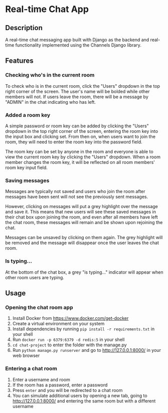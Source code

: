 # Real-time Chat App

## Description
A real-time chat messaging app built with Django as the backend and real-time functionality implemented using the Channels Django library.

## Features

### Checking who's in the current room

To check who is in the current room, click the "Users" dropdown in the top right corner of the screen. The user's name will be bolded while other members will not. If users leave the room, there will be a message by "ADMIN" in the chat indicating who has left.

### Added a room key

A simple password or room key can be added by clicking the "Users" dropdown in the top right corner of the screen, entering the room key into the input box and clicking set. From then on, when users want to join the room, they will need to enter the room key into the password field. 

The room key can be set by anyone in the room and everyone is able to view the current room key by clicking the "Users" dropdown. When a room member changes the room key, it will be reflected on all room members' room key input field.

### Saving messages

Messages are typically not saved and users who join the room after messages have been sent will not see the previously sent messages. 

However, clicking on messages will put a grey highlight over the message and save it. This means that new users will see these saved messages in their chat box upon joining the room, and even after all members have left the chat room, these messages will remain and be shown upon rejoining the chat.

Messages can be unsaved by clicking on them again. The grey highlight will be removed and the message will disappear once the user leaves the chat room.

### Is typing...

At the bottom of the chat box, a grey "is typing..." indicator will appear when other room users are typing. 

## Usage

### Opening the chat room app

1. Install Docker from https://www.docker.com/get-docker
2. Create a virtual environment on your system
3. Install dependencies by running `pip install -r requirements.txt` in your shell
4. Run `docker run -p 6379:6379 -d redis:5` in your shell
5. `cd chat-project` to enter the folder with the manage.py
6. Run `python manage.py runserver` and go to http://127.0.0.1:8000/ in your web browser

### Entering a chat room

1. Enter a username and room
2. If the room has a password, enter a password
3. Press `enter` and you will be redirected to a chat room
4. You can simulate additional users by opening a new tab, going to http://127.0.0.1:8000/ and entering the same room but with a different username
